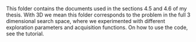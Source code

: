 This folder contains the documents used in the sections 4.5 and 4.6 of my thesis. With 3D we mean this folder corresponds to the problem in the full 3 dimensional search space, where we experimented with different exploration parameters and acquisition functions. On how to use the code, see the tutorial.
